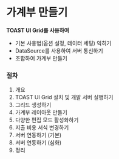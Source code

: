 # 가계부 만들기

**TOAST UI Grid를 사용하여**

* 기본 사용법(옵션 설정, 데이터 세팅) 익히기
* DataSource를 사용하여 서버 통신하기
* 조합하여 가계부 만들기

### 절차

1. 개요
2. TOAST UI Grid 설치 및 개발 서버 실행하기
3. 그리드 생성하기
4. 가계부 레이아웃 만들기
5. 다양한 편집 모드 활성화하기
6. 지출 비용 서식 변경하기
7. 서버 연동하기 (기본)
8. 서버 연동하기 (심화)
9. 정리
